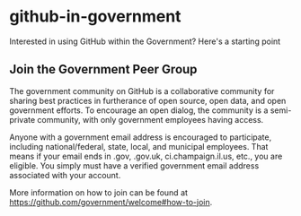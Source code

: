 # github-in-government
Interested in using GitHub within the Government? Here's a starting point


## Join the Government Peer Group
The government community on GitHub is a collaborative community for sharing best practices in furtherance of open source, open data, and open government efforts. To encourage an open dialog, the community is a semi-private community, with only government employees having access.

Anyone with a government email address is encouraged to participate, including national/federal, state, local, and municipal employees. That means if your email ends in .gov, .gov.uk, ci.champaign.il.us, etc., you are eligible. You simply must have a verified government email address associated with your account. 

More information on how to join can be found at https://github.com/government/welcome#how-to-join.
